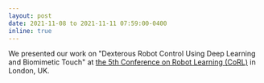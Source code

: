 ```yaml
---
layout: post
date: 2021-11-08 to 2021-11-11 07:59:00-0400
inline: true
---
```

<!-- A simple inline announcement with Markdown emoji! :sparkles: :smile: -->
We presented our work on "Dexterous Robot Control Using Deep Learning and Biomimetic Touch" at [the 5th Conference on Robot Learning (CoRL)](https://sites.google.com/robot-learning.org/corl2021) in London, UK.